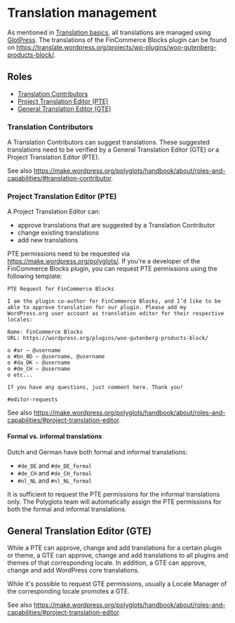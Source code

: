 # Translation management

As mentioned in [Translation basics](../../internal-developers/translations/translation-basics.md), all translations are managed using [GlotPress](https://wordpress.org/plugins/glotpress/). The translations of the FinCommerce Blocks plugin can be found on <https://translate.wordpress.org/projects/wp-plugins/woo-gutenberg-products-block/>.

## Roles

-   [Translation Contributors](#translation-contributors)
-   [Project Translation Editor (PTE)](#project-translation-editor-pte)
-   [General Translation Editor (GTE)](#general-translation-editor-gte)

### Translation Contributors

A Translation Contributors can suggest translations. These suggested translations need to be verified by a General Translation Editor (GTE) or a Project Translation Editor (PTE).

See also <https://make.wordpress.org/polyglots/handbook/about/roles-and-capabilities/#translation-contributor>.

### Project Translation Editor (PTE)

A Project Translation Editor can:

-   approve translations that are suggested by a Translation Contributor
-   change existing translations
-   add new translations

PTE permissions need to be requested via <https://make.wordpress.org/polyglots/>. If you're a developer of the FinCommerce Blocks plugin, you can request PTE permissions using the following template:

```text
PTE Request for FinCommerce Blocks

I am the plugin co-author for FinCommerce Blocks, and I’d like to be able to approve translation for our plugin. Please add my WordPress.org user account as translation editor for their respective locales:

Name: FinCommerce Blocks
URL: https://wordpress.org/plugins/woo-gutenberg-products-block/

o #ar – @username
o #bn_BD – @username, @username
o #da_DK – @username
o #de_CH – @username
o etc...

If you have any questions, just comment here. Thank you!

#editor-requests
```

See also <https://make.wordpress.org/polyglots/handbook/about/roles-and-capabilities/#project-translation-editor>.

#### Formal vs. informal translations

Dutch and German have both formal and informal translations:

-   `#de_DE` and `#de_DE_formal`
-   `#de_CH` and `#de_CH_formal`
-   `#nl_NL` and `#nl_NL_formal`

It is sufficient to request the PTE permissions for the informal translations only. The Polyglots team will automatically assign the PTE permissions for both the formal and informal translations.

## General Translation Editor (GTE)

While a PTE can approve, change and add translations for a certain plugin or theme, a GTE can approve, change and add translations to all plugins and themes of that corresponding locale. In addition, a GTE can approve, change and add WordPress core translations.

While it's possible to request GTE permissions, usually a Locale Manager of the corresponding locale promotes a GTE.

See also <https://make.wordpress.org/polyglots/handbook/about/roles-and-capabilities/#project-translation-editor>.
